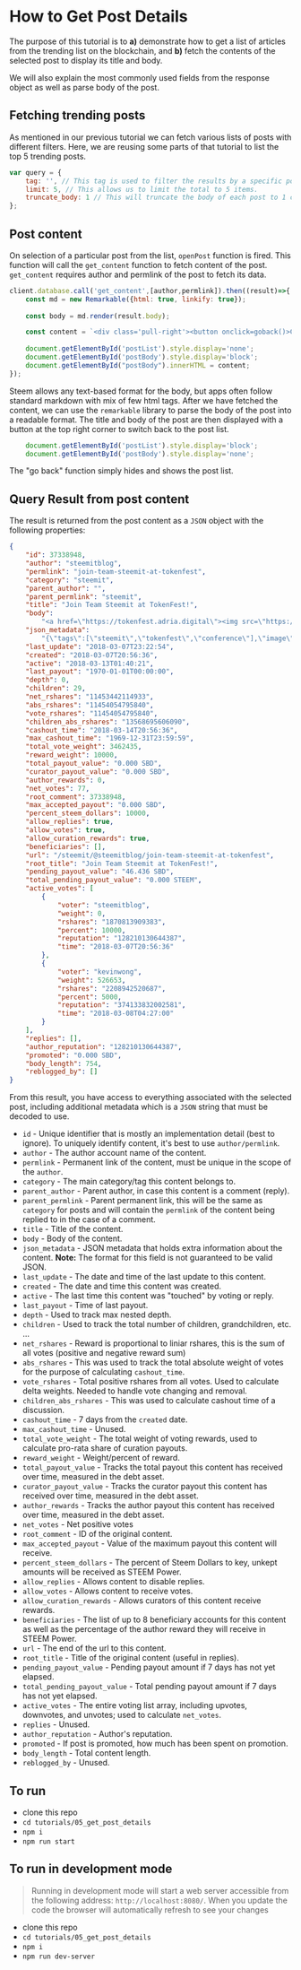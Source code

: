 # How to Get Post Details

The purpose of this tutorial is to **a)** demonstrate how to get a list of articles from the trending list on the blockchain, and **b)** fetch the contents of the selected post to display its title and body. 

We will also explain the most commonly used fields from the response object as well as parse body of the post.

## Fetching trending posts

As mentioned in our previous tutorial we can fetch various lists of posts with different filters.  Here, we are reusing some parts of that tutorial to list the top 5 trending posts.

```javascript
var query = {
    tag: '', // This tag is used to filter the results by a specific post tag.
    limit: 5, // This allows us to limit the total to 5 items.
    truncate_body: 1 // This will truncate the body of each post to 1 character, which is useful if you want to work with lighter array.
};
```

## Post content

On selection of a particular post from the list, `openPost` function is fired.  This function will call the `get_content` function to fetch content of the post. `get_content` requires author and permlink of the post to fetch its data.

```javascript
client.database.call('get_content',[author,permlink]).then((result)=>{
    const md = new Remarkable({html: true, linkify: true});
    
    const body = md.render(result.body);

    const content = `<div class='pull-right'><button onclick=goback()>Close</button></div><br><h2>${result.title}</h2><br>${body}<br>`;
    
    document.getElementById('postList').style.display='none';
    document.getElementById('postBody').style.display='block';
    document.getElementById("postBody").innerHTML = content;
});
```

Steem allows any text-based format for the body, but apps often follow standard markdown with mix of few html tags. After we have fetched the content, we can use the `remarkable` library to parse the body of the post into a readable format.  The title and body of the post are then displayed with a button at the top right corner to switch back to the post list.

```javascript
	document.getElementById('postList').style.display='block';
    document.getElementById('postBody').style.display='none';
```

The "go back" function simply hides and shows the post list.

## Query Result from post content

The result is returned from the post content as a `JSON` object with the following properties:

```json
{
    "id": 37338948,
    "author": "steemitblog",
    "permlink": "join-team-steemit-at-tokenfest",
    "category": "steemit",
    "parent_author": "",
    "parent_permlink": "steemit",
    "title": "Join Team Steemit at TokenFest!",
    "body":
        "<a href=\"https://tokenfest.adria.digital\"><img src=\"https://i.imgur.com/fOScDIW.png\"/></a>\n\nHello Steemians! If you’d like to meet Team Steemit live-in-person, or are just interested in attending what promises to be a great blockchain conference, join us at <a href=\"https://tokenfest.adria.digital/\">TokenFest</a> in San Francisco from March 15th to 16th. \n\nSteemit CEO, Ned Scott, will be participating in a fireside chat alongside Steemit’s CTO, Harry Schmidt, as well as the creator of Utopian.io, Diego Pucci. Steemit will also be hosting the opening party on Thursday night and we’d certainly love to meet as many of you as possible IRL, so head on over to https://tokenfest.adria.digital/ and get your tickets while you can. \n\n*Team Steemit*",
    "json_metadata":
        "{\"tags\":[\"steemit\",\"tokenfest\",\"conference\"],\"image\":[\"https://i.imgur.com/fOScDIW.png\"],\"links\":[\"https://tokenfest.adria.digital\",\"https://tokenfest.adria.digital/\"],\"app\":\"steemit/0.1\",\"format\":\"markdown\"}",
    "last_update": "2018-03-07T23:22:54",
    "created": "2018-03-07T20:56:36",
    "active": "2018-03-13T01:40:21",
    "last_payout": "1970-01-01T00:00:00",
    "depth": 0,
    "children": 29,
    "net_rshares": "11453442114933",
    "abs_rshares": "11454054795840",
    "vote_rshares": "11454054795840",
    "children_abs_rshares": "13568695606090",
    "cashout_time": "2018-03-14T20:56:36",
    "max_cashout_time": "1969-12-31T23:59:59",
    "total_vote_weight": 3462435,
    "reward_weight": 10000,
    "total_payout_value": "0.000 SBD",
    "curator_payout_value": "0.000 SBD",
    "author_rewards": 0,
    "net_votes": 77,
    "root_comment": 37338948,
    "max_accepted_payout": "0.000 SBD",
    "percent_steem_dollars": 10000,
    "allow_replies": true,
    "allow_votes": true,
    "allow_curation_rewards": true,
    "beneficiaries": [],
    "url": "/steemit/@steemitblog/join-team-steemit-at-tokenfest",
    "root_title": "Join Team Steemit at TokenFest!",
    "pending_payout_value": "46.436 SBD",
    "total_pending_payout_value": "0.000 STEEM",
    "active_votes": [
        {
            "voter": "steemitblog",
            "weight": 0,
            "rshares": "1870813909383",
            "percent": 10000,
            "reputation": "128210130644387",
            "time": "2018-03-07T20:56:36"
        },
        {
            "voter": "kevinwong",
            "weight": 526653,
            "rshares": "2208942520687",
            "percent": 5000,
            "reputation": "374133832002581",
            "time": "2018-03-08T04:27:00"
        }
    ],
    "replies": [],
    "author_reputation": "128210130644387",
    "promoted": "0.000 SBD",
    "body_length": 754,
    "reblogged_by": []
}
```

From this result, you have access to everything associated with the selected post, including additional metadata which is a `JSON` string that must be decoded to use.

* `id` - Unique identifier that is mostly an implementation detail (best to ignore).  To uniquely identify content, it's best to use `author/permlink`.
* `author` - The author account name of the content.
* `permlink` - Permanent link of the content, must be unique in the scope of the `author`.
* `category` - The main category/tag this content belongs to.
* `parent_author` - Parent author, in case this content is a comment (reply).
* `parent_permlink` - Parent permanent link, this will be the same as `category` for posts and will contain the `permlink` of the content being replied to in the case of a comment.
* `title` - Title of the content.
* `body` - Body of the content.
* `json_metadata` - JSON metadata that holds extra information about the content.  **Note:** The format for this field is not guaranteed to be valid JSON.
* `last_update` - The date and time of the last update to this content.
* `created` - The date and time this content was created.
* `active` - The last time this content was "touched" by voting or reply.
* `last_payout` - Time of last payout.
* `depth` - Used to track max nested depth.
* `children` - Used to track the total number of children, grandchildren, etc. ...
* `net_rshares` - Reward is proportional to liniar rshares, this is the sum of all votes (positive and negative reward sum)
* `abs_rshares` - This was used to track the total absolute weight of votes for the purpose of calculating `cashout_time`.
* `vote_rshares` - Total positive rshares from all votes.  Used to calculate delta weights.  Needed to handle vote changing and removal.
* `children_abs_rshares` - This was used to calculate cashout time of a discussion.
* `cashout_time` - 7 days from the `created` date.
* `max_cashout_time` - Unused.
* `total_vote_weight` - The total weight of voting rewards, used to calculate pro-rata share of curation payouts.
* `reward_weight` - Weight/percent of reward.
* `total_payout_value` - Tracks the total payout this content has received over time, measured in the debt asset.
* `curator_payout_value` - Tracks the curator payout this content has received over time, measured in the debt asset.
* `author_rewards` - Tracks the author payout this content has received over time, measured in the debt asset.
* `net_votes` - Net positive votes
* `root_comment` - ID of the original content.
* `max_accepted_payout` - Value of the maximum payout this content will receive.
* `percent_steem_dollars` - The percent of Steem Dollars to key, unkept amounts will be received as STEEM Power.
* `allow_replies` - Allows content to disable replies.
* `allow_votes` - Allows content to receive votes.
* `allow_curation_rewards` - Allows curators of this content receive rewards.
* `beneficiaries` - The list of up to 8 beneficiary accounts for this content as well as the percentage of the author reward they will receive in STEEM Power.
* `url` - The end of the url to this content.
* `root_title` - Title of the original content (useful in replies).
* `pending_payout_value` - Pending payout amount if 7 days has not yet elapsed.
* `total_pending_payout_value` - Total pending payout amount if 7 days has not yet elapsed.
* `active_votes` - The entire voting list array, including upvotes, downvotes, and unvotes; used to calculate `net_votes`.
* `replies` - Unused.
* `author_reputation` - Author's reputation.
* `promoted` - If post is promoted, how much has been spent on promotion.
* `body_length` - Total content length.
* `reblogged_by` - Unused.

## To run

*   clone this repo
*   `cd tutorials/05_get_post_details`
*   `npm i`
*   `npm run start`

## To run in development mode

> Running in development mode will start a web server accessible from the following address: `http://localhost:8080/`. When you update the code the browser will automatically refresh to see your changes

*   clone this repo
*   `cd tutorials/05_get_post_details`
*   `npm i`
*   `npm run dev-server`